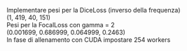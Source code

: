 Implementare pesi per la DiceLoss (inverso della frequenza)   
(1, 419, 40, 151)   
Pesi per la FocalLoss con gamma = 2   
(0.001699, 0.686999, 0.064999, 0.2463)   
In fase di allenamento con CUDA impostare 254 workers

